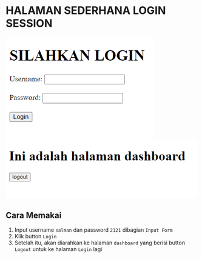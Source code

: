 # HALAMAN SEDERHANA LOGIN SESSION

<img src="login.png">
<img src="dashboard.png">

## Cara Memakai
1. Input username ``` salman ``` dan password ``` 2121 ``` dibagian ``` Input Form ```
2. Klik button ``` Login ```
3. Setelah itu, akan diarahkan ke halaman ``` dashboard ``` yang berisi button ``` Logout ``` untuk ke halaman ``` Login ``` lagi